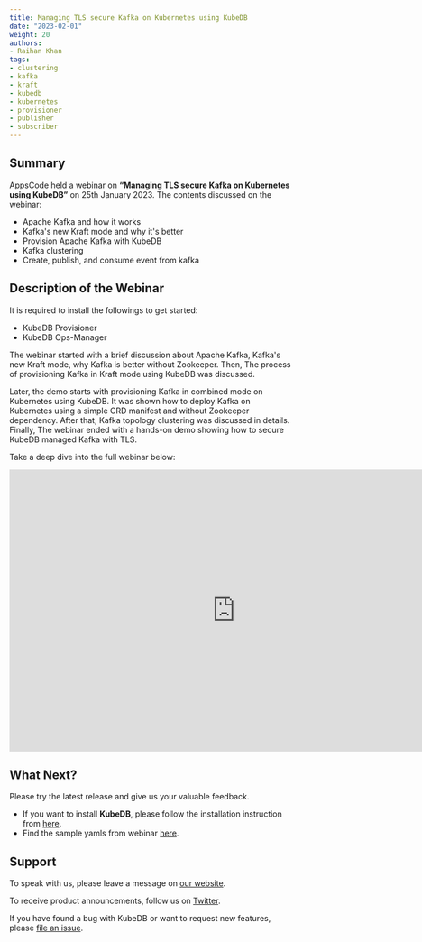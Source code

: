 ```yaml
---
title: Managing TLS secure Kafka on Kubernetes using KubeDB
date: "2023-02-01"
weight: 20
authors:
- Raihan Khan
tags:
- clustering
- kafka
- kraft
- kubedb
- kubernetes
- provisioner
- publisher
- subscriber
---
```


## Summary

AppsCode held a webinar on **“Managing TLS secure Kafka on Kubernetes using KubeDB”** on 25th January 2023. The contents discussed on the webinar:
- Apache Kafka and how it works
- Kafka's new Kraft mode and why it's better
- Provision Apache Kafka with KubeDB
- Kafka clustering
- Create, publish, and consume event from kafka

## Description of the Webinar

It is required to install the followings to get started:
- KubeDB Provisioner 
- KubeDB Ops-Manager

The webinar started with a brief discussion about Apache Kafka, Kafka's new Kraft mode, why Kafka is better without Zookeeper. Then, The process of provisioning Kafka in Kraft mode using KubeDB was discussed.

Later, the demo starts with provisioning Kafka in combined mode on Kubernetes using KubeDB. It was shown how to deploy Kafka on Kubernetes using a simple CRD manifest and without Zookeeper dependency. After that, Kafka topology clustering was discussed in details. Finally, The webinar ended with a hands-on demo showing how to secure KubeDB managed Kafka with TLS. 

  Take a deep dive into the full webinar below:

<iframe style="height: 500px; width: 800px" src="https://www.youtube.com/embed/guITL-l47Fk" title="YouTube video player" frameborder="0" allow="accelerometer; autoplay; clipboard-write; encrypted-media; gyroscope; picture-in-picture" allowfullscreen></iframe>

## What Next?

Please try the latest release and give us your valuable feedback.

* If you want to install **KubeDB**, please follow the installation instruction from [here](https://kubedb.com/docs).
* Find the sample yamls from webinar [here](https://github.com/kubedb/project/tree/master/demo/kafka).


## Support

To speak with us, please leave a message on [our website](https://appscode.com/contact/).

To receive product announcements, follow us on [Twitter](https://twitter.com/kubedb).

If you have found a bug with KubeDB or want to request new features, please [file an issue](https://github.com/kubedb/project/issues/new).

